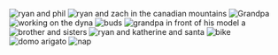 <style>
  img {
    max-width: 400px;
  }
</style>

![ryan and phil](https://d.32k.io/phils-big-day.jpg)
![ryan and zach in the canadian mountains](https://d.32k.io/ryan-zach-canadian-mountain.jpg)
![Grandpa](https://d.32k.io/grandpa-in-front-of-801.jpg)
![working on the dyna](https://d.32k.io/working-on-the-hog.jpg)
![buds](https://d.32k.io/ryan-and-zyon.jpg)
![grandpa in front of his model a](https://d.32k.io/grandpa-in-front-of-model-a.jpg)
![brother and sisters](https://d.32k.io/brother-and-sisters.jpg)
![ryan and katherine and santa](https://d.32k.io/ryan-katherine-santa.jpg)
![bike](https://d.32k.io/ryan-abides.jpg)
![domo arigato](https://d.32k.io/ryan-and-gavin-domo.jpg)
![nap](https://d.32k.io/taking-a-nap.jpg)
